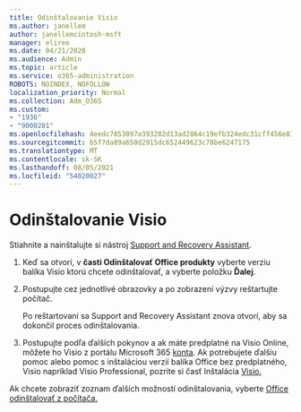 ```yaml
---
title: Odinštalovanie Visio
ms.author: janellem
author: janellemcintosh-msft
manager: eliree
ms.date: 04/21/2020
ms.audience: Admin
ms.topic: article
ms.service: o365-administration
ROBOTS: NOINDEX, NOFOLLOW
localization_priority: Normal
ms.collection: Adm_O365
ms.custom:
- "1936"
- "9000201"
ms.openlocfilehash: 4eedc7853097a393282d13ad2864c19efb324edc31cff456e815180133dd30f1
ms.sourcegitcommit: b5f7da89a650d2915dc652449623c78be6247175
ms.translationtype: MT
ms.contentlocale: sk-SK
ms.lasthandoff: 08/05/2021
ms.locfileid: "54020027"
---
```

# <a name="uninstall-visio"></a>Odinštalovanie Visio

Stiahnite a nainštalujte si nástroj [Support and Recovery Assistant](https://aka.ms/SARA-OfficeUninstall-Alchemy).
  
1. Keď sa otvorí, v **časti Odinštalovať Office produkty** vyberte verziu balíka Visio ktorú chcete odinštalovať, a vyberte položku **Ďalej**. 
    
2. Postupujte cez jednotlivé obrazovky a po zobrazení výzvy reštartujte počítač.
    
    Po reštartovaní sa Support and Recovery Assistant znova otvorí, aby sa dokončil proces odinštalovania.
    
3. Postupujte podľa ďalších pokynov a ak máte predplatné na Visio Online, môžete ho Visio z portálu Microsoft 365 [konta](https://portal.office.com/account#installs). Ak potrebujete ďalšiu pomoc alebo pomoc s inštaláciou verzií balíka Office bez predplatného, Visio napríklad Visio Professional, pozrite si časť Inštalácia [Visio.](https://support.office.com/article/f98f21e3-aa02-4827-9167-ddab5b025710?wt.mc_id=OfficeAdm_ClientDIA_Alchemy1936) 
    
Ak chcete zobraziť zoznam ďalších možností odinštalovania, vyberte [Office odinštalovať z počítača.](https://support.office.com/article/9dd49b83-264a-477a-8fcc-2fdf5dbf61d8?wt.mc_id=OfficeAdm_ClientDIA_Alchemy1936)